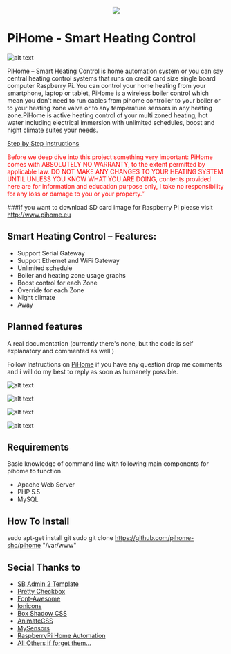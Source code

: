 <p align="center">
    <a href="https://www.pihome.eu" target="_blank" align="center">
        <img src="http://www.pihome.eu/images/pi-home_logo_text.png">
    </a>
<br/>
</p>


# PiHome - Smart Heating Control

![alt text](http://www.pihome.eu/images/pihome_home_page.png "PiHome - Smart Heating Control - Home Screen")

PiHome – Smart Heating Control is home automation system or you can say central heating control systems that runs on credit card size single board computer Raspberry Pi. You can control your home heating from your smartphone, laptop or tablet, PiHome is a wireless boiler control which mean you don’t need to run cables from pihome controller to your boiler or to your heating zone valve or to any temperature sensors in any heating zone.PiHome is active heating control of your multi zoned heating, hot water including electrical immersion with unlimited schedules, boost and night climate suites your needs.

[Step by Step Instructions](http://www.pihome.eu/how-to-install/ "PiHome - Step by Step Instructions")

<p style="color:red;">Before we deep dive into this project something very important: PiHome comes with ABSOLUTELY NO WARRANTY, to the extent permitted by applicable law. DO NOT MAKE ANY CHANGES TO YOUR HEATING SYSTEM UNTIL UNLESS YOU KNOW WHAT YOU ARE DOING, contents provided here are for information and education purpose only, I take no responsibility for any loss or damage to you or your property.”</p3>

###If you want to download SD card image for Raspberry Pi please visit http://www.pihome.eu 

## Smart Heating Control – Features:
* Support Serial Gateway
* Support Ethernet and WiFi Gateway
* Unlimited schedule 
* Boiler and heating zone usage graphs
* Boost control for each Zone
* Override for each Zone
* Night climate
* Away


## Planned features
A real documentation (currently there's none, but the code is self explanatory and commented as well )



Follow Instructions on [PiHome](http://www.pihome.eu "PiHome - Smart Heating Control") if you have any question drop me comments and i will do my best to reply as soon as humanely possible. 

![alt text](http://www.pihome.eu/images/pihome_one_touch.png "PiHome - Smart Heating Control - One Touch")

![alt text](http://www.pihome.eu/images/pihome_graphs.png "PiHome - Smart Heating Control - Heating Graps")

![alt text](http://www.pihome.eu/images/pihome_temperature_graps.png "PiHome - Smart Heating Control - Temperature Graps")

![alt text](http://www.pihome.eu/images/pihome_settings.png "PiHome - Smart Heating Control - Settings")

## Requirements
Basic knowledge of command line with following main components for pihome to function. 
* Apache Web Server
* PHP 5.5
* MySQL 

## How To Install 
sudo apt-get install git
sudo git clone https://github.com/pihome-shc/pihome "/var/www"


## Secial Thanks to

* [SB Admin 2 Template](http://startbootstrap.com/template-overviews/sb-admin-2 "SB Admin 2 Template ")
* [Pretty Checkbox](http://www.cssscript.com/pretty-checkbox-radio-inputs-bootstrap-awesome-bootstrap-checkbox-css "Pretty Checkbox ")
* [Font-Awesome](https://fortawesome.github.io/Font-Awesome "Font-Awesome")
* [Ionicons](http://ionicons.com "Ionicons ")
* [Box Shadow CSS](http://www.cssmatic.com/box-shadow "Box Shadow CSS")
* [AnimateCSS](https://daneden.github.io/animate.css "Animate.css ")
* [MySensors](https://www.mysensors.org "MySensors")
* [RaspberryPi Home Automation](http://pihome.harkemedia.de "RaspberryPi Home Automation")
* [All Others if forget them...](http://www.pihome.eu "All Others if forget them...")